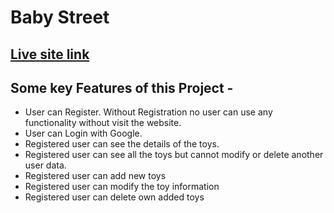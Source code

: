 # **Baby Street**

## **[Live site link](https://baby-street-client.web.app/)**

## **Some key Features of this Project -**

- User can Register. Without Registration no user can use any functionality without visit the website.
- User can Login with Google.
- Registered user can see the details of the toys.
- Registered user can see all the toys but cannot modify or delete another user data.
- Registered user can add new toys
- Registered user can modify the toy information
- Registered user can delete own added toys



